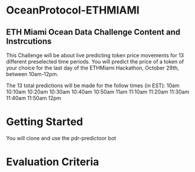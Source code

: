 # OceanProtocol-ETHMIAMI
## ETH Miami Ocean Data Challenge Content and Instrcutions 

This Challenge will be about live predicting token price movements for 13 different preselected time periods. You will predict the price of a token of your choice for the last day of the ETHMiami Hackathon, October 29th, between 10am-12pm. 

The 13 total predictions will be made for the follow times (in EST):
10am
10:10am
10:20am
10:30am
10:40am
10:50am
11am
11:10am
11:20am
11:30am
11:40am
11:50am
12pm

# Getting Started

You will clone and use the pdr-predictoor bot

# Evaluation Criteria
